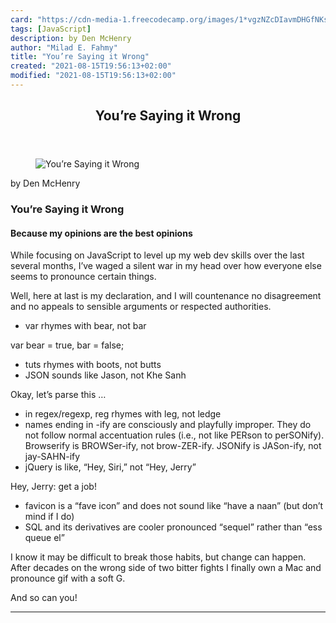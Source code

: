 ```yaml
---
card: "https://cdn-media-1.freecodecamp.org/images/1*vgzNZcDIavmDHGfNKs0sSw.jpeg"
tags: [JavaScript]
description: by Den McHenry
author: "Milad E. Fahmy"
title: "You’re Saying it Wrong"
created: "2021-08-15T19:56:13+02:00"
modified: "2021-08-15T19:56:13+02:00"
---
```

<div class="site-wrapper">
<main id="site-main" class="site-main outer">
<div class="inner">
<article class="post-full post tag-javascript tag-tech tag-language tag-humor tag-writing ">
<header class="post-full-header">
<h1 class="post-full-title">You’re Saying it Wrong</h1>
</header>
<figure class="post-full-image">
<picture>
<source media="(max-width: 700px)" sizes="1px" srcset="data:image/gif;base64,R0lGODlhAQABAIAAAAAAAP///yH5BAEAAAAALAAAAAABAAEAAAIBRAA7 1w">
<source media="(min-width: 701px)" sizes="(max-width: 800px) 400px,
(max-width: 1170px) 700px,
1400px" srcset="https://cdn-media-1.freecodecamp.org/images/1*vgzNZcDIavmDHGfNKs0sSw.jpeg 300w,
https://cdn-media-1.freecodecamp.org/images/1*vgzNZcDIavmDHGfNKs0sSw.jpeg 600w,
https://cdn-media-1.freecodecamp.org/images/1*vgzNZcDIavmDHGfNKs0sSw.jpeg 1000w,
https://cdn-media-1.freecodecamp.org/images/1*vgzNZcDIavmDHGfNKs0sSw.jpeg 2000w">
<img onerror="this.style.display='none'" src="https://cdn-media-1.freecodecamp.org/images/1*vgzNZcDIavmDHGfNKs0sSw.jpeg" alt="You’re Saying it Wrong">
</picture>
</figure>
<section class="post-full-content">
<div class="post-content medium-migrated-article">
<p>by Den McHenry</p>
<h1 id="you-re-saying-it-wrong">You’re Saying it Wrong</h1>
<h4 id="because-my-opinions-are-the-best-opinions">Because my opinions are the best opinions</h4>
<p>While focusing on JavaScript to level up my web dev skills over the last several months, I’ve waged a silent war in my head over how everyone else seems to pronounce certain things.</p>
<p>Well, here at last is my declaration, and I will countenance no disagreement and no appeals to sensible arguments or respected authorities.</p>
<ul>
<li>var rhymes with bear, not bar</li>
</ul>
<figcaption>var bear = true, bar = false;</figcaption>
</figure>
<ul>
<li>tuts rhymes with boots, not butts</li>
<li>JSON sounds like Jason, not Khe Sanh</li>
</ul>
<figcaption>Okay, let’s parse this …</figcaption>
</figure>
<ul>
<li>in regex/regexp, reg rhymes with leg, not ledge</li>
<li>names ending in -ify are consciously and playfully improper. They do not follow normal accentuation rules (i.e., not like PERson to perSONify). Browserify is BROWSer-ify, not brow-ZER-ify. JSONify is JASon-ify, not jay-SAHN-ify</li>
<li>jQuery is like, “Hey, Siri,” not “Hey, Jerry”</li>
</ul>
<figcaption>Hey, Jerry: get a job!</figcaption>
</figure>
<ul>
<li>favicon is a “fave icon” and does not sound like “have a naan” (but don’t mind if I do)</li>
<li>SQL and its derivatives are cooler pronounced “sequel” rather than “ess queue el”</li>
</ul>
<p>I know it may be difficult to break those habits, but change can happen. After decades on the wrong side of two bitter fights I finally own a Mac and pronounce gif with a soft G.</p>
<p>And so can you!</p>
</div>
<hr>
</section>
</article>
</div>
</main>
</div>
<!-- Google Tag Manager (noscript) -->
<!-- End Google Tag Manager (noscript) -->
